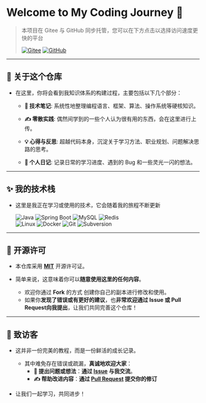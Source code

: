 # Welcome to My Coding Journey 🚀

> 本项目在 Gitee 与 GitHub 同步托管，您可以在下方点击以选择访问速度更快的平台
>
> <p>
>    <a href="https://gitee.com/AvexVertex/coding-journey"><img src="https://img.shields.io/badge/Gitee-码云-C71D23?logo=gitee" alt="Gitee"></a>   
>     <a href="https://github.com/AlgorithGeek/coding-journey">
>     <img src="https://img.shields.io/badge/GitHub-仓库-181717?logo=github" alt="GitHub"></a>   
> </p>

---

## 🌱 关于这个仓库

- 在这里，你将会看到我知识体系的构建过程，主要包括以下几个部分：

  * **🧠 技术笔记**: 系统性地整理编程语言、框架、算法、操作系统等硬核知识。

  * **✍️ 零散实践**: 偶然间学到的一些个人认为很有用的东西，会在这里进行上传。

  * **💡 心得与反思**: 超越代码本身，沉淀关于学习方法、职业规划、问题解决思路的思考。

  * **📔 个人日记**: 记录日常的学习进度、遇到的 Bug 和一些灵光一闪的想法。

---

## ✨ 我的技术栈

- 这里是我正在学习或使用的技术，它会随着我的旅程不断更新

  <p align="left">
    <img src="https://img.shields.io/badge/Java-ED8B00?style=for-the-badge&logo=openjdk&logoColor=white" alt="Java">
    <img src="https://img.shields.io/badge/Spring_Boot-6DB33F?style=for-the-badge&logo=spring-boot&logoColor=white" alt="Spring Boot">
    <img src="https://img.shields.io/badge/MySQL-4479A1?style=for-the-badge&logo=mysql&logoColor=white" alt="MySQL">
    <img src="https://img.shields.io/badge/redis-%23DD0031.svg?style=for-the-badge&logo=redis&logoColor=white" alt="Redis">
    <br>
    <img src="https://img.shields.io/badge/Linux-FCC624?style=for-the-badge&logo=linux&logoColor=black" alt="Linux">
    <img src="https://img.shields.io/badge/Docker-2496ED?style=for-the-badge&logo=docker&logoColor=white" alt="Docker">
    <img src="https://img.shields.io/badge/Git-F05032?style=for-the-badge&logo=git&logoColor=white" alt="Git">
    <img src="https://img.shields.io/badge/Subversion-809CC9?style=for-the-badge&logo=subversion&logoColor=white" alt="Subversion">
  </p>

---

## 📄 开源许可

- 本仓库采用 **[MIT](LICENSE)** 开源许可证。


- 简单来说，这意味着你可以**随意使用这里的任何内容**。
  - 欢迎你通过 **Fork** 的方式 创建你自己的副本进行修改和使用。
  - 如果你**发现了错误或有更好的建议**，也**非常欢迎通过 Issue 或 Pull Request向我提出**，让我们共同完善这个仓库！

---

## 🌟 致访客

- 这并非一份完美的教程，而是一份鲜活的成长记录。
  - 其中难免存在错误或疏漏，**真诚地欢迎大家**：
    - **🤔 提出问题或想法**：**通过 [Issue](https://gitee.com/AvexVertex/coding-journey/issues) 与我交流**。
    - **✍️ 帮助改进内容**：**通过 [Pull Request](https://gitee.com/AvexVertex/coding-journey/pulls) 提交你的修订**
  
- 让我们一起学习，共同进步！

